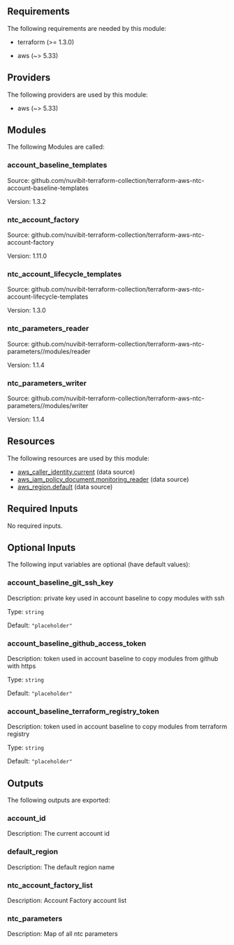 <!-- BEGIN_TF_DOCS -->
## Requirements

The following requirements are needed by this module:

- terraform (>= 1.3.0)

- aws (~> 5.33)

## Providers

The following providers are used by this module:

- aws (~> 5.33)

## Modules

The following Modules are called:

### account\_baseline\_templates

Source: github.com/nuvibit-terraform-collection/terraform-aws-ntc-account-baseline-templates

Version: 1.3.2

### ntc\_account\_factory

Source: github.com/nuvibit-terraform-collection/terraform-aws-ntc-account-factory

Version: 1.11.0

### ntc\_account\_lifecycle\_templates

Source: github.com/nuvibit-terraform-collection/terraform-aws-ntc-account-lifecycle-templates

Version: 1.3.0

### ntc\_parameters\_reader

Source: github.com/nuvibit-terraform-collection/terraform-aws-ntc-parameters//modules/reader

Version: 1.1.4

### ntc\_parameters\_writer

Source: github.com/nuvibit-terraform-collection/terraform-aws-ntc-parameters//modules/writer

Version: 1.1.4

## Resources

The following resources are used by this module:

- [aws_caller_identity.current](https://registry.terraform.io/providers/hashicorp/aws/latest/docs/data-sources/caller_identity) (data source)
- [aws_iam_policy_document.monitoring_reader](https://registry.terraform.io/providers/hashicorp/aws/latest/docs/data-sources/iam_policy_document) (data source)
- [aws_region.default](https://registry.terraform.io/providers/hashicorp/aws/latest/docs/data-sources/region) (data source)

## Required Inputs

No required inputs.

## Optional Inputs

The following input variables are optional (have default values):

### account\_baseline\_git\_ssh\_key

Description: private key used in account baseline to copy modules with ssh

Type: `string`

Default: `"placeholder"`

### account\_baseline\_github\_access\_token

Description: token used in account baseline to copy modules from github with https

Type: `string`

Default: `"placeholder"`

### account\_baseline\_terraform\_registry\_token

Description: token used in account baseline to copy modules from terraform registry

Type: `string`

Default: `"placeholder"`

## Outputs

The following outputs are exported:

### account\_id

Description: The current account id

### default\_region

Description: The default region name

### ntc\_account\_factory\_list

Description: Account Factory account list

### ntc\_parameters

Description: Map of all ntc parameters
<!-- END_TF_DOCS -->